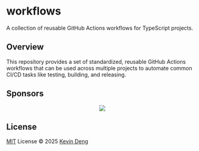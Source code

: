 # workflows

A collection of reusable GitHub Actions workflows for TypeScript projects.

## Overview

This repository provides a set of standardized, reusable GitHub Actions workflows that can be used across multiple projects to automate common CI/CD tasks like testing, building, and releasing.

## Sponsors

<p align="center">
  <a href="https://cdn.jsdelivr.net/gh/sxzz/sponsors/sponsors.svg">
    <img src='https://cdn.jsdelivr.net/gh/sxzz/sponsors/sponsors.svg'/>
  </a>
</p>

## License

[MIT](./LICENSE) License © 2025 [Kevin Deng](https://github.com/sxzz)
